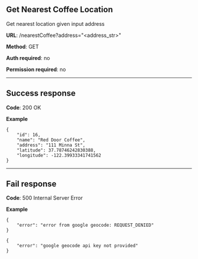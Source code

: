 ## Get Nearest Coffee Location

Get nearest location given input address

**URL**: /nearestCoffee?address="<address_str>"

**Method**: GET

**Auth required**: no

**Permission required**: no

----
## Success response

**Code**: 200 OK

**Example**

```
{
    "id": 16,
    "name": "Red Door Coffee",
    "address": "111 Minna St",
    "latitude": 37.78746242830388,
    "longitude": -122.39933341741562
}
```

----
## Fail response

**Code**: 500 Internal Server Error

**Example**

```
{
    "error": "error from google geocode: REQUEST_DENIED"
}
```

```
{
    "error": "google geocode api key not provided"
}
```

